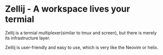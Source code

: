 # Zellij - A workspace lives your termial 

Zellij is a termial multiplexer(similar to tmux and screen), but there is merely its infrastructure layer.

Zeillij is user-friendly and easy to use, which is very like the Neovim or helix.
